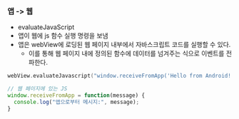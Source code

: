 ### 앱 -> 웹

- evaluateJavaScript
- 앱이 웹에 js 함수 실행 명령을 보냄
- 앱은 webView에 로딩된 웹 페이지 내부에서 자바스크립트 코드를 실행할 수 있다.
	- 이를 통해 웹 페이지 내에 정의된 함수에 데이터를 넘겨주는 식으로 이벤트를 전파한다.

``` kotlin
webView.evaluateJavascript("window.receiveFromApp('Hello from Android!')", null)
```

``` js
// 웹 페이지에 있는 JS
window.receiveFromApp = function(message) {
  console.log("앱으로부터 메시지:", message);
}

```